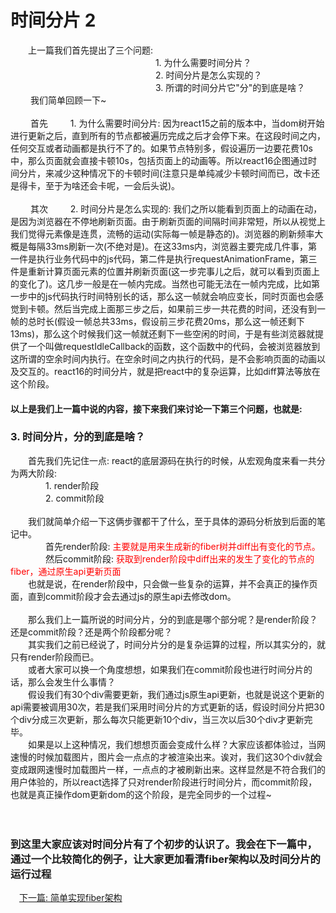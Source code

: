 # 时间分片 2

&emsp;&emsp;上一篇我们首先提出了三个问题:<br>
&emsp;&emsp;&emsp;&emsp;&emsp;&emsp;
&emsp;&emsp;&emsp;&emsp;&emsp;&emsp;
&emsp;&emsp;&emsp;&emsp;1. 为什么需要时间分片？<br>
&emsp;&emsp;&emsp;&emsp;&emsp;&emsp;
&emsp;&emsp;&emsp;&emsp;&emsp;&emsp;
&emsp;&emsp;&emsp;&emsp;2. 时间分片是怎么实现的？<br>
&emsp;&emsp;&emsp;&emsp;&emsp;&emsp;
&emsp;&emsp;&emsp;&emsp;&emsp;&emsp;
&emsp;&emsp;&emsp;&emsp;3. 所谓的时间分片它"分"的到底是啥？<br>
&emsp;&emsp; 我们简单回顾一下~<br><br>
&emsp;&emsp; 首先  &emsp;&emsp; 1. 为什么需要时间分片: 因为react15之前的版本中，当dom树开始进行更新之后，直到所有的节点都被遍历完成之后才会停下来。在这段时间之内，任何交互或者动画都是执行不了的。如果节点特别多，假设遍历一边要花费10s中，那么页面就会直接卡顿10s，包括页面上的动画等。所以react16企图通过时间分片，来减少这种情况下的卡顿时间(注意只是单纯减少卡顿时间而已，改卡还是得卡，至于为啥还会卡呢，一会后头说)。<br><br>
&emsp;&emsp; 其次   &emsp;&emsp; 2. 时间分片是怎么实现的: 我们之所以能看到页面上的动画在动，是因为浏览器在不停地刷新页面。由于刷新页面的间隔时间非常短，所以从视觉上我们觉得元素像是连贯，流畅的运动(实际每一帧是静态的)。浏览器的刷新频率大概是每隔33ms刷新一次(不绝对是)。在这33ms内，浏览器主要完成几件事，第一件是执行业务代码中的js代码，第二件是执行requestAnimationFrame，第三件是重新计算页面元素的位置并刷新页面(这一步完事儿之后，就可以看到页面上的变化了)。这几步一般是在一帧内完成。当然也可能无法在一帧内完成，比如第一步中的js代码执行时间特别长的话，那么这一帧就会响应变长，同时页面也会感觉到卡顿。然后当完成上面那三步之后，如果前三步一共花费的时间，还没有到一帧的总时长(假设一帧总共33ms，假设前三步花费20ms，那么这一帧还剩下13ms)，那么这个时候我们这一帧就还剩下一些空闲的时间，于是有些浏览器就提供了一个叫做requestIdleCallback的函数，这个函数中的代码，会被浏览器放到这所谓的空余时间内执行。在空余时间之内执行的代码，是不会影响页面的动画以及交互的。react16的时间分片，就是把react中的复杂运算，比如diff算法等放在这个阶段。<br>
#### 以上是我们上一篇中说的内容，接下来我们来讨论一下第三个问题，也就是:

### 3. 时间分片，分的到底是啥？
&emsp;&emsp;首先我们先记住一点: react的底层源码在执行的时候，从宏观角度来看一共分为两大阶段:<br>
&emsp;&emsp;&emsp;&emsp;1. render阶段<br>
&emsp;&emsp;&emsp;&emsp;2. commit阶段<br>
<br>
&emsp;&emsp;我们就简单介绍一下这俩步骤都干了什么，至于具体的源码分析放到后面的笔记中。<br>
&emsp;&emsp;&emsp;&emsp;首先render阶段: <font color=red>主要就是用来生成新的fiber树并diff出有变化的节点。</font><br>
&emsp;&emsp;&emsp;&emsp;然后commit阶段: <font color=red>获取到render阶段中diff出来的发生了变化的节点的fiber，通过原生api更新页面</font><br>
&emsp;&emsp;也就是说，在render阶段中，只会做一些复杂的运算，并不会真正的操作页面，直到commit阶段才会去通过js的原生api去修改dom。<br><br>
&emsp;&emsp;那么我们上一篇所说的时间分片，分的到底是哪个部分呢？是render阶段？还是commit阶段？还是两个阶段都分呢？<br>
&emsp;&emsp;其实我们之前已经说了，时间分片分的是复杂运算的过程，所以其实分的，就只有render阶段而已。<br>
&emsp;&emsp;或者大家可以换一个角度想想，如果我们在commit阶段也进行时间分片的话，那么会发生什么事情？<br>
&emsp;&emsp;假设我们有30个div需要更新，我们通过js原生api更新，也就是说这个更新的api需要被调用30次，若是我们采用时间分片的方式更新的话，假设时间分片把30个div分成三次更新，那么每次只能更新10个div，当三次以后30个div才更新完毕。<br>
&emsp;&emsp;如果是以上这种情况，我们想想页面会变成什么样？大家应该都体验过，当网速慢的时候加载图片，图片会一点点的才被渲染出来。诶对，我们这30个div就会变成跟网速慢时加载图片一样，一点点的才被刷新出来。这样显然是不符合我们的用户体验的，所以react选择了只对render阶段进行时间分片，而commit阶段，也就是真正操作dom更新dom的这个阶段，是完全同步的一个过程~<br><br><br>

### 到这里大家应该对时间分片有了个初步的认识了。我会在下一篇中，通过一个比较简化的例子，让大家更加看清fiber架构以及时间分片的运行过程

&emsp;[下一篇: 简单实现fiber架构](../time-split3)<br>
